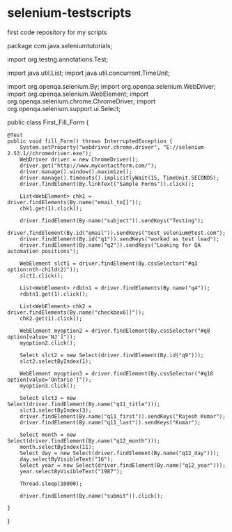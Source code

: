 # selenium-testscripts
first code repository for my scripts

package com.java.seleniumtutorials;

import org.testng.annotations.Test;

import java.util.List;
import java.util.concurrent.TimeUnit;

import org.openqa.selenium.By;
import org.openqa.selenium.WebDriver;
import org.openqa.selenium.WebElement;
import org.openqa.selenium.chrome.ChromeDriver;
import org.openqa.selenium.support.ui.Select;

public class First_Fill_Form {
	
	@Test
	public void fill_Form() throws InterruptedException {
		System.setProperty("webdriver.chrome.driver", "E://selenium-2.53.1//chromedriver.exe");
		WebDriver driver = new ChromeDriver();
		driver.get("http://www.mycontactform.com/");
		driver.manage().window().maximize();
		driver.manage().timeouts().implicitlyWait(15, TimeUnit.SECONDS);
		driver.findElement(By.linkText("Sample Forms")).click();
		
		List<WebElement> chk1 = driver.findElements(By.name("email_to[]"));
		chk1.get(1).click();
		
		driver.findElement(By.name("subject")).sendKeys("Testing");
		driver.findElement(By.id("email")).sendKeys("test_selenium@test.com");
		driver.findElement(By.id("q1")).sendKeys("worked as test lead");
		driver.findElement(By.name("q2")).sendKeys("Looking for QA automation positions");
		
		WebElement slct1 = driver.findElement(By.cssSelector("#q3 option:nth-child(2)"));
		slct1.click();
		
		List<WebElement> rdbtn1 = driver.findElements(By.name("q4"));
		rdbtn1.get(1).click();
		
		List<WebElement> chk2 = driver.findElements(By.name("checkbox6[]"));
		chk2.get(1).click();
		
		WebElement myoption2 = driver.findElement(By.cssSelector("#q8 option[value='NJ']"));
		myoption2.click();

		Select slct2 = new Select(driver.findElement(By.id("q9")));
		slct2.selectByIndex(1);
		
		WebElement myoption3 = driver.findElement(By.cssSelector("#q10 option[value='Ontario']"));
		myoption3.click();
		
		Select slct3 = new Select(driver.findElement(By.name("q11_title")));
		slct3.selectByIndex(3);
		driver.findElement(By.name("q11_first")).sendKeys("Rajesh Kumar");
		driver.findElement(By.name("q11_last")).sendKeys("Kumar");
		
		Select month = new Select(driver.findElement(By.name("q12_month")));
		month.selectByIndex(11);
		Select day = new Select(driver.findElement(By.name("q12_day")));
		day.selectByVisibleText("16");
		Select year = new Select(driver.findElement(By.name("q12_year")));
		year.selectByVisibleText("1987");
		
		Thread.sleep(10000);
		
		driver.findElement(By.name("submit")).click();		
		
	}

}
